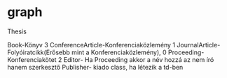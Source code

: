 # graph
Thesis


Book-Könyv 3
ConferenceArticle-Konferenciaközlemény 1
JournalArticle-Folyóiratcikk(Erősebb mint a Konferenciaközlemény), 0
Proceeding-Konferenciakötet 2
Editor- Ha Proceeding akkor a név hozzá az nem író hanem szerkesztő
Publisher- kiado class, ha létezik a td-ben
